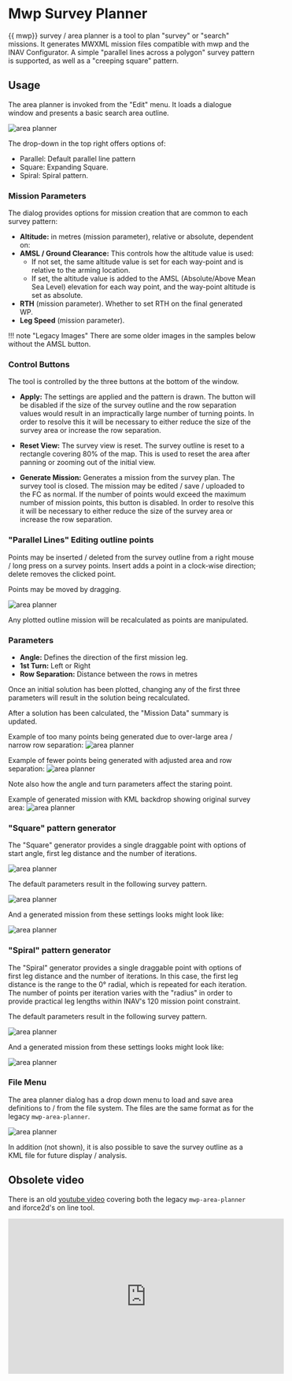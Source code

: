 # Mwp Survey Planner

{{ mwp}} survey / area planner is a tool to plan "survey" or "search" missions. It generates MWXML mission files compatible with mwp and the INAV Configurator. A simple "parallel lines across a polygon" survey pattern is supported, as well as a "creeping square" pattern.

## Usage

The area planner is invoked from the "Edit" menu. It loads a dialogue window and presents a basic search area outline.

![area planner](images/survey-dropdown.png)

The drop-down in the top right offers options of:

* Parallel: Default parallel line pattern
* Square: Expanding Square.
* Spiral: Spiral pattern.

### Mission Parameters

The dialog provides options for mission creation that are common to each survey pattern:

* **Altitude:** in metres (mission parameter), relative or absolute, dependent on:
* **AMSL / Ground Clearance:** This controls how the altitude value is used:
    * If not set, the same altitude value is set for each way-point and is relative to the arming location.
	* If set, the altitude value is added to the AMSL (Absolute/Above Mean Sea Level) elevation for each way point, and the way-point altitude is set as absolute.
* **RTH** (mission parameter). Whether to set RTH on the final generated WP.
* **Leg Speed** (mission parameter).



!!! note "Legacy Images"
	There are some older images in the samples below without the AMSL button.

### Control Buttons

The tool is controlled by the three buttons at the bottom of the window.

* **Apply:** The settings are applied and the pattern is drawn. The button will be disabled if the size of the survey outline and the row separation values would result in an impractically large number of turning points. In order to resolve this it will be necessary to either reduce the size of the survey area or increase the row separation.

* **Reset View:** The survey view is reset. The survey outline is reset to a rectangle covering 80% of the map. This is used to reset the area after panning or zooming out of the initial view.

* **Generate Mission:** Generates a mission from the survey plan. The survey tool is closed. The mission may be edited / save / uploaded to the FC as normal. If the number of points would exceed the maximum number of mission points, this button is disabled.  In order to resolve this it will be necessary to either reduce the size of the survey area or increase the row separation.

### "Parallel Lines" Editing outline points

Points may be inserted / deleted from the survey outline from a right mouse / long press on a survey points. Insert adds a point in a clock-wise direction; delete removes the clicked point.

Points may be moved by dragging.

![area planner](images/area-planner_02.png)

Any plotted outline mission will be recalculated as points are manipulated.

### Parameters

* **Angle:** Defines the direction of the first mission leg.
* **1st Turn:** Left or Right
* **Row Separation:** Distance between the rows in metres

Once an initial solution has been plotted, changing any of the first three parameters will result in the solution being recalculated.

After a solution has been calculated, the "Mission Data" summary is updated.

Example of too many points being generated due to over-large area / narrow row separation:
![area planner](images/area-planner_03.png)

Example of fewer points being generated with adjusted area and row separation:
![area planner](images/area-planner_04.png)

Note also how the angle and turn parameters affect the staring point.

Example of generated mission with KML backdrop showing original survey area:
![area planner](images/survey-ovl-kml.png)

### "Square" pattern generator

The "Square" generator provides a single draggable point with options of start angle, first leg distance and the number of iterations.

![area planner](images/survey-square-ui.png)

The default parameters result in the following survey pattern.

![area planner](images/survey-gen-square.png)

And a generated mission from these settings looks might look like:

![area planner](images/survey-mission-sq.png)

### "Spiral" pattern generator

The "Spiral" generator provides a single draggable point with options of first leg distance and the number of iterations. In this case, the first leg distance is the range to the 0° radial, which is repeated for each iteration. The number of points per iteration varies with the "radius" in order to provide practical leg lengths within INAV's 120 mission point constraint.

The default parameters result in the following survey pattern.

![area planner](images/survey-spiral-01.png)

And a generated mission from these settings looks might look like:

![area planner](images/survey-spiral-02.png)

### File Menu

The area planner dialog has a drop down menu to load and save area definitions to / from the file system. The files are the same format as for the legacy `mwp-area-planner`.

![area planner](images/area-plan-menu.png)

In addition (not shown), it is also possible to save the survey outline as a KML file for future display / analysis.

## Obsolete video

There is an old [youtube video](https://youtu.be/AUYETXqdJ1g?list=PLE_mnLfCdjvAH4pLe9HCqaWm682_r8NT3) covering both the legacy `mwp-area-planner` and iforce2d's on line tool.

<iframe width="560" height="315" src="https://www.youtube.com/embed/AUYETXqdJ1g?list=PLE_mnLfCdjvAH4pLe9HCqaWm682_r8NT3" title="mwp area planner intro" frameborder="0" allow="accelerometer; autoplay; clipboard-write; encrypted-media; gyroscope; picture-in-picture" allowfullscreen></iframe>

